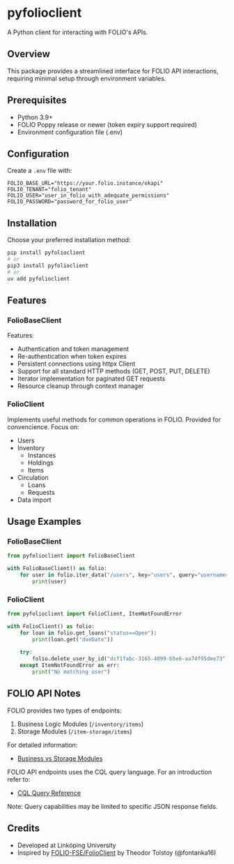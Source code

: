 # pyfolioclient

A Python client for interacting with FOLIO's APIs.

## Overview

This package provides a streamlined interface for FOLIO API interactions, requiring minimal setup through environment variables.

## Prerequisites

- Python 3.9+
- FOLIO Poppy release or newer (token expiry support required)
- Environment configuration file (.env)

## Configuration

Create a `.env` file with:

```env
FOLIO_BASE_URL="https://your.folio.instance/okapi"
FOLIO_TENANT="folio_tenant"
FOLIO_USER="user_in_folio_with_adequate_permissions"
FOLIO_PASSWORD="password_for_folio_user"
```

## Installation

Choose your preferred installation method:

```bash
pip install pyfolioclient
# or
pip3 install pyfolioclient
# or
uv add pyfolioclient
```

## Features

### FolioBaseClient

Features:

- Authentication and token management
- Re-authentication when token expires
- Persistent connections using httpx Client
- Support for all standard HTTP methods (GET, POST, PUT, DELETE)
- Iterator implementation for paginated GET requests
- Resource cleanup through context manager

### FolioClient

Implements useful methods for common operations in FOLIO. Provided for convencience. Focus on:

- Users
- Inventory
    - Instances
    - Holdings
    - Items
- Circulation
    - Loans
    - Requests
- Data import

## Usage Examples

### FolioBaseClient

```python
from pyfolioclient import FolioBaseClient

with FolioBaseClient() as folio:
    for user in folio.iter_data("/users", key="users", query="username==bob*"):
        print(user)
```

### FolioClient

```python
from pyfolioclient import FolioClient, ItemNotFoundError

with FolioClient() as folio:
    for loan in folio.get_loans("status==Open"):
        print(loan.get("dueDate"))
    
    try:
        folio.delete_user_by_id("dcf1fabc-3165-4099-b5e6-aa74f95dee73")
    except ItemNotFoundError as err:
        print("No matching user")
```

## FOLIO API Notes

FOLIO provides two types of endpoints:
1. Business Logic Modules (`/inventory/items`)
2. Storage Modules (`/item-storage/items`)

For detailed information:
- [Business vs Storage Modules](https://folio-org.atlassian.net/wiki/spaces/FOLIOtips/pages/5673472/Understanding+Business+Logic+Modules+versus+Storage+Modules)

FOLIO API endpoints uses the CQL query language. For an introduction refer to:
- [CQL Query Reference](https://github.com/folio-org/raml-module-builder#cql-contextual-query-language)

Note: Query capabilities may be limited to specific JSON response fields.

## Credits

- Developed at Linköping University
- Inspired by [FOLIO-FSE/FolioClient](https://github.com/FOLIO-FSE/FolioClient) by Theodor Tolstoy (@fontanka16)
